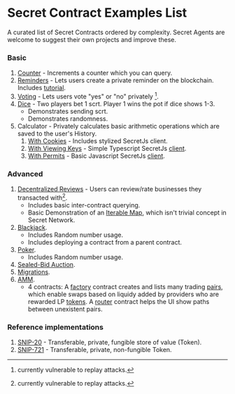 # Secret Contract Examples List
A curated list of Secret Contracts ordered by complexity. Secret Agents are welcome to suggest their own projects and improve these.

### Basic
1. [Counter](https://github.com/scrtlabs/secret-counter) - Increments a counter which you can query.
2. [Reminders](https://github.com/darwinzer0/secret-contract-tutorials/tree/main/tutorial1/code) - Lets users create a private reminder on the blockchain.
Includes [tutorial](https://learn.figment.io/tutorials/creating-a-secret-contract-from-scratch).
4. [Voting](https://github.com/scrtlabs/SecretSimpleVote) - Lets users vote "yes" or "no" privately [^1]. 
5. [Dice](https://github.com/scrtlabs/SecretDice) - Two players bet 1 scrt. Player 1 wins the pot if dice shows 1-3.
   * Demonstrates sending scrt.
   * Demonstrates randomness.
6. Calculator - Privately calculates basic arithmetic operations which are saved to the user's History.
   1. [With Cookies](https://github.com/liorbond/secretnetwork_sec4/tree/master/calc/src) - Includes stylized SecretJs client.
   2. [With Viewing Keys](https://github.com/eladr7/simplecalculator) - Simple Typescript SecretJs [client](https://github.com/eladr7/calculator-client).
   3. [With Permits](https://github.com/eshelB/secret-contract-calculator-with-permits) - Basic Javascript SecretJs [client](https://github.com/eshelB/secret-calculator-frontend).


### Advanced
1. [Decentralized Reviews](https://github.com/eshelB/decure/) - Users can review/rate businesses they transacted with[^1]. 
   * Includes basic inter-contract querying.
   * Basic Demonstration of an [Iterable Map](https://github.com/scrtlabs/secret-toolkit/tree/master/packages/incubator#cashmap), which isn't trivial concept in Secret Network.
2. [Blackjack](https://github.com/scrtlabs/SecretJack).
   * Includes Random number usage.
   * Includes deploying a contract from a parent contract.
3. [Poker](https://github.com/scrtlabs/SecretHoldEm).
   * Includes Random number usage.
4. [Sealed-Bid Auction](https://github.com/baedrik/SCRT-sealed-bid-auction).
5. [Migrations](https://github.com/scrtlabs/secret-migrate-example).
6. [AMM](https://github.com/scrtlabs/SecretSwap). 
   * 4 contracts: A [factory](https://github.com/scrtlabs/SecretSwap/tree/master/contracts/secretswap_factory) contract creates and lists many trading 
   [pairs](https://github.com/scrtlabs/SecretSwap/tree/master/contracts/secretswap_pair), which enable swaps based on liquidy added by providers who are rewarded LP [tokens](https://github.com/scrtlabs/SecretSwap/tree/master/contracts/secretswap_token).
   A [router](https://github.com/scrtlabs/SecretSwap/tree/master/contracts/secretswap_router) contract helps the UI show paths between unexistent pairs.

### Reference implementations
1. [SNIP-20](https://github.com/scrtlabs/snip20-reference-impl) - Transferable, private, fungible store of value (Token).
2. [SNIP-721](https://github.com/baedrik/snip721-reference-impl) - Transferable, private, non-fungible Token.

[^1]: currently vulnerable to replay attacks.
